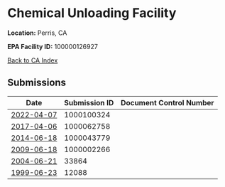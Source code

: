 # Chemical Unloading Facility

**Location:** Perris, CA

**EPA Facility ID:** 100000126927

[Back to CA Index](../../index.md)

## Submissions

| Date | Submission ID | Document Control Number |
|------|--------------|-------------------------|
| [2022-04-07](submissions/1000100324.md) | 1000100324 |  |
| [2017-04-06](submissions/1000062758.md) | 1000062758 |  |
| [2014-06-18](submissions/1000043779.md) | 1000043779 |  |
| [2009-06-18](submissions/1000002266.md) | 1000002266 |  |
| [2004-06-21](submissions/33864.md) | 33864 |  |
| [1999-06-23](submissions/12088.md) | 12088 |  |
